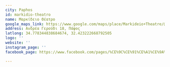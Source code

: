 ```yaml
---
city: Paphos
id: markidio-theatro
name: Μαρκίδειο Θέατρο
google_maps_link: https://www.google.com/maps/place/Markideio+Theatre/@34.7781598,32.4210447,17z/data=!3m1!4b1!4m5!3m4!1s0x14e706f5450bd66d:0x68a598c2c5136439!8m2!3d34.7781101!4d32.4232146
address: Ανδρέα Γερούδι 18, Πάφος
latlong: 34.778344838684674, 32.423222668792505
logo: ''
website: ''
instagram_page: ''
facebook_page: https://www.facebook.com/pages/%CE%9C%CE%91%CE%A1%CE%9A%CE%99%CE%94%CE%95%CE%99%CE%9F-%CE%98%CE%95%CE%91%CE%A4%CE%A1%CE%9F-%CE%A0%CE%91%CE%A6%CE%9F%CE%A5/216890975053258

---
```

